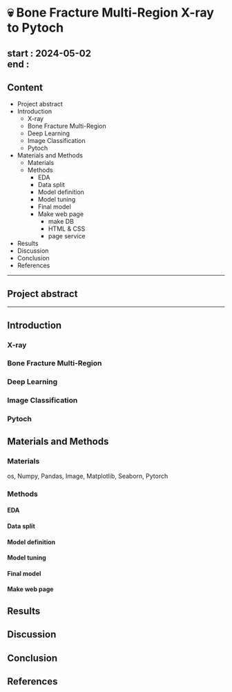 # 💀 Bone Fracture Multi-Region X-ray to Pytoch
start : 2024-05-02  
end :  
---

## Content
- Project abstract
- Introduction
    - X-ray
    - Bone Fracture Multi-Region
    - Deep Learning
    - Image Classification
    - Pytoch
- Materials and Methods
    - Materials
    - Methods
        - EDA
        - Data split
        - Model definition
        - Model tuning
        - Final model
        - Make web page
            - make DB
            - HTML & CSS
            - page service
- Results
- Discussion
- Conclusion
- References

--- 
## Project abstract



---
## Introduction
### X-ray
### Bone Fracture Multi-Region
### Deep Learning
### Image Classification
### Pytoch


## Materials and Methods
### Materials
 os, Numpy, Pandas, Image, Matplotlib, Seaborn, Pytorch
  

### Methods
#### EDA
#### Data split
#### Model definition
#### Model tuning
#### Final model
#### Make web page



## Results



## Discussion



## Conclusion



## References